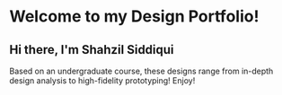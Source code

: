 # Welcome to my Design Portfolio!
## Hi there, I'm Shahzil Siddiqui
Based on an undergraduate course, these designs range from in-depth design analysis to high-fidelity prototyping!
Enjoy!
